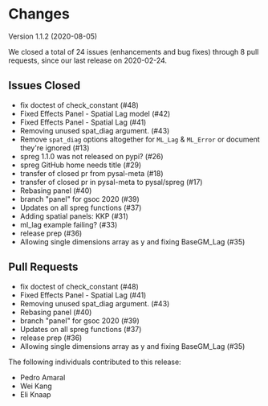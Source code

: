 # Changes 

Version 1.1.2 (2020-08-05)

We closed a total of 24 issues (enhancements and bug fixes) through 8 pull requests, since our last release on 2020-02-24.

## Issues Closed
  - fix doctest of check_constant (#48)
  - Fixed Effects Panel - Spatial Lag model (#42)
  - Fixed Effects Panel - Spatial Lag (#41)
  - Removing unused spat_diag argument. (#43)
  - Remove `spat_diag` options altogether for `ML_Lag` & `ML_Error` or document they're ignored (#13)
  - spreg 1.1.0 was not released on pypi? (#26)
  - spreg GitHub home needs title (#29)
  - transfer of closed pr from pysal-meta (#18)
  - transfer of closed pr in pysal-meta to pysal/spreg (#17)
  - Rebasing panel (#40)
  - branch "panel" for gsoc 2020 (#39)
  - Updates on all spreg functions (#37)
  - Adding spatial panels: KKP (#31)
  - ml_lag example failing? (#33)
  - release prep (#36)
  - Allowing single dimensions array as y and fixing BaseGM_Lag (#35)

## Pull Requests
  - fix doctest of check_constant (#48)
  - Fixed Effects Panel - Spatial Lag (#41)
  - Removing unused spat_diag argument. (#43)
  - Rebasing panel (#40)
  - branch "panel" for gsoc 2020 (#39)
  - Updates on all spreg functions (#37)
  - release prep (#36)
  - Allowing single dimensions array as y and fixing BaseGM_Lag (#35)

The following individuals contributed to this release:

  - Pedro Amaral
  - Wei Kang
  - Eli Knaap
